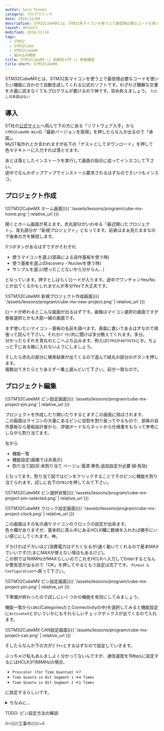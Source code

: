 ```yaml
---
author: Sora Tonami
category: プログラミング
date: 2024/12/09
description: STM32CubeMXとは、STM32系マイコンを使う上で最低限必要なコードを使いたい機能に合わせて自動生成してくれる公式のソフトです。
layout: default
modified: 2024/12/14
tags:
  - STM32
  - STM32Cube
  - STM32CubeMX
  - 組み込み開発
title: STM32CubeMX \| 制御班入門 \| 制御講習
title-short: STM32CubeMX
---
```


<!--suppress HtmlUnknownTarget -->

STM32CubeMXとは、STM32系マイコンを使う上で最低限必要なコードを使いたい機能に合わせて自動生成してくれる公式のソフトです。わざわざ難解な文書を大量に読まなくてもプログラムが書けるので神です。崇め称えましょう。
<small>ただし日本語はない</small>

## 導入

ST社の[公式サイト](https://www.st.com/ja/development-tools/stm32cubemx.html)へ飛んで下の方にある「ソフトウェア入手」から
`STM32CubeMX-Win`の「最新バージョンを取得」を押したらなんか出るので「承諾」。\
MyST垢作れとか言われますが右下の「ゲストとしてダウンロード」を押して色々テキトーに入力すれば落とせます。

あとは落としたインストーラを実行して画面の指示に従ってインスコして下さい。\
途中でなんかポップアップでインストール要求されるはずなのでそいつもインスコ。

## プロジェクト作成

!\[STM32CubeMX ホーム画面\]({{ '/assets/lessons/program/cube-mx-home.png' |
relative_url }})

開くとホーム画面が見えます。赤丸部分がいわゆる「最近開いたプロジェクト」、青丸部分が「新規プロジェクト」となってます。前者はまぁ見たままなので後者の方を解説します。

3つボタンがあるはずですがそれぞれ

- 使うマイコンを選ぶ(部員による自作基板を使う時)
- 使う基板を選ぶ(Discovery・Nucleoを使う時)
- サンプルを選ぶ(使ったことないから分からん...)

となっています。押すとしばらくロードが入ります。途中でワンチャンYes/Noとか出てくるかもしれませんが多分Yesで大丈夫です。

!\[STM32CubeMX 新規プロジェクト作成画面\]({{
'/assets/lessons/program/cube-mx-new-project.png' | relative_url }})

ロードが終わるとこんな画面が出るはずです。画像はマイコン選択の画面ですが基板選択とかも大筋一緒の画面です。

まず使いたいマイコン・基板の名前を調べます。表面に書いてあるはずなので頑張って読んで下さい。それかﾊﾟｲｾﾝ共に聞けば多分教えてくれます。多分。\
分かったらそれを青丸のとこへぶち込みます。例えば`STM32F407VGT6`とか。ちょっと下にある箱に入れないようにしましょう。

そしたら赤丸の部分に検索結果が出てくるので選んで緑丸の部分のボタンを押します。\
複数出てきたらとりあえず一番上選んどいて下さい。前方一致なので。

## プロジェクト編集

!\[STM32CubeMX ピン設定画面\]({{ '/assets/lessons/program/cube-mx-project-pin.png' |
relative_url }})

プロジェクトを作成したり開いたりするとまずこの画面に飛ばされます。\
この画面はマイコンの大量にあるピンに役割を割り振ってやるもので、部員の自作基板なら基板設計者から、評価ボードならネットから仕様書をもらって参考にしながら割り当てます。

左から

- 機能一覧
- 機能設定(画像では非表示)
- 割り当て図(灰:未割り当て ベージュ:電源 黄色:追加設定が必要 緑:有効)

となってます。割り当て図ではピンをクリックすることでそのピンに機能を割り当てられます。試しに右下の`PB12`を押してみて下さい。

!\[STM32CubeMX ピン選択状態\]({{
'/assets/lessons/program/cube-mx-project-pin-selected.png' | relative_url }})

!\[STM32CubeMX クロック設定画面\]({{ '/assets/lessons/program/cube-mx-project-clock.png'
| relative_url }})

この画面はその名の通りマイコンのクロックの設定が出来ます。\
色々欄がありますが、基本的に真ん中にあるHCLK欄に数値を入れれば勝手にいい感じにしてくれます。神。

デカければデカいほど(消費電力はデカくなるが)速く動いてくれるので基本MAXでいいです(たまにMAXが使えない場合もあるけど)。\
この例では168MHzがMAXらしいのでこれをHCLKへ入力してEnterするとなんか警告窓が出るので「OK」を押してやるともう設定は完了です。
`Pinout & Configuration`へ戻って下さい。

!\[STM32CubeMX ピン設定画面\]({{ '/assets/lessons/program/cube-mx-project-pin.png' |
relative_url }})

下準備が終わったので試しにいくつかの機能を有効にしてみましょう。

機能一覧から`CAN1`(CategoriesだとConnectivityの中)を選択してみると機能設定に`Activated`とかいういかにもそれらしいチェックボックスが出てくるので入れます。

!\[STM32CubeMX CAN設定画面\]({{ '/assets/lessons/program/cube-mx-project-can.png' |
relative_url }})

そしたらなんか下の方がｺﾞﾁｬｯとするはずなので設定していきます。

ぶっちゃけ私もあんましよく分かってないんですが、通信速度を1Mbpsに設定するにはHCLKが168MHzの場合、

- `Prescaler (for Time Quantum)` →`7`
- `Time Quanta in Bit Segment 1` →`4 Times`
- `Time Quanta in Bit Segment 2` →`1 Times`

に設定するらしいです。

<details>
<summary>ちなみに...</summary>
<img alt="STM32 CAN 通信速度計算式" src="{{ '/assets/lessons/program/stm-can-speed-expr.png' | relative_url }}" />
<p>って式で計算するらしいです。</p>
</details>

TODO: ピン設定方法の解説

Λ=/////工事中/////=Λ
